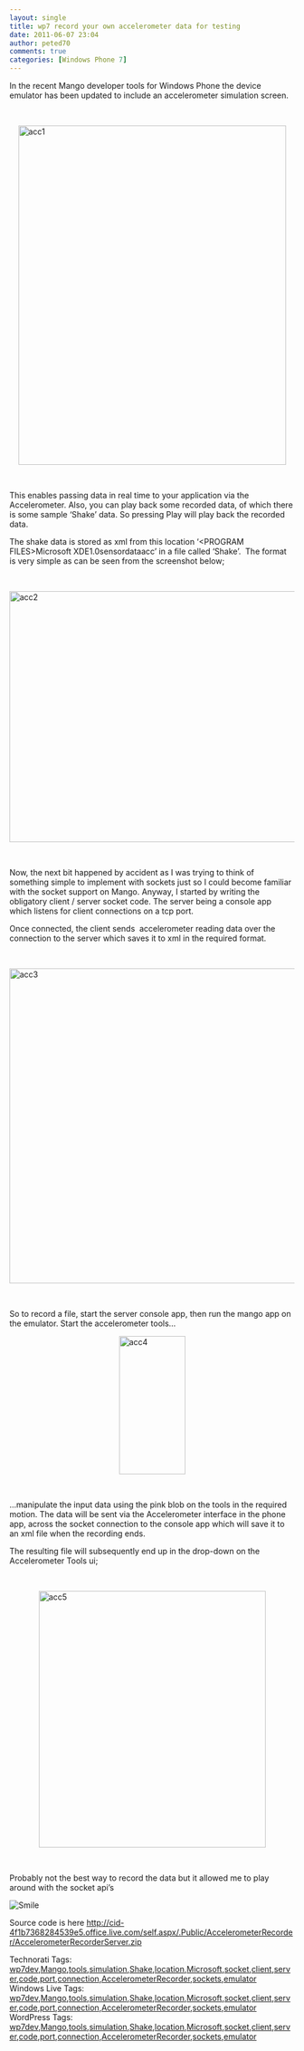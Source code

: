 ```yaml
---
layout: single
title: wp7 record your own accelerometer data for testing
date: 2011-06-07 23:04
author: peted70
comments: true
categories: [Windows Phone 7]
---
```

<p>In the recent Mango developer tools for Windows Phone the device emulator has been updated to include an accelerometer simulation screen. </p>  <p>&#160;</p>  <p><a href="http://peted.azurewebsites.net/wp-content/uploads/2011/06/acc1.png"><img style="background-image:none;padding-left:0;padding-right:0;display:block;float:none;margin-left:auto;margin-right:auto;padding-top:0;border-width:0;" title="acc1" border="0" alt="acc1" src="http://peted.azurewebsites.net/wp-content/uploads/2011/06/acc1_thumb.png" width="473" height="599" /></a></p>  <p>&#160;</p>  <p>This enables passing data in real time to your application via the Accelerometer. Also, you can play back some recorded data, of which there is some sample ‘Shake’ data. So pressing Play will play back the recorded data. </p>  <p>The shake data is stored as xml from this location ‘&lt;PROGRAM FILES&gt;Microsoft XDE1.0sensordataacc’ in a file called ‘Shake’.&#160; The format is very simple as can be seen from the screenshot below;</p>  <p>&#160;</p>  <p><a href="http://peted.azurewebsites.net/wp-content/uploads/2011/06/acc2.png"><img style="background-image:none;border-bottom:0;border-left:0;padding-left:0;padding-right:0;display:block;float:none;margin-left:auto;border-top:0;margin-right:auto;border-right:0;padding-top:0;" title="acc2" border="0" alt="acc2" src="http://peted.azurewebsites.net/wp-content/uploads/2011/06/acc2_thumb.png" width="515" height="443" /></a></p>  <p>&#160;</p>  <p>Now, the next bit happened by accident as I was trying to think of something simple to implement with sockets just so I could become familiar with the socket support on Mango. Anyway, I started by writing the obligatory client / server socket code. The server being a console app which listens for client connections on a tcp port. </p>  <p>Once connected, the client sends&#160; accelerometer reading data over the connection to the server which saves it to xml in the required format.</p>  <p>&#160;</p>  <p><a href="http://peted.azurewebsites.net/wp-content/uploads/2011/06/acc3.png"><img style="background-image:none;border-bottom:0;border-left:0;padding-left:0;padding-right:0;display:block;float:none;margin-left:auto;border-top:0;margin-right:auto;border-right:0;padding-top:0;" title="acc3" border="0" alt="acc3" src="http://peted.azurewebsites.net/wp-content/uploads/2011/06/acc3_thumb.png" width="666" height="556" /></a></p>  <p>&#160;</p>  <p>So to record a file, start the server console app, then run the mango app on the emulator. Start the accelerometer tools…</p>  <p><a href="http://peted.azurewebsites.net/wp-content/uploads/2011/06/acc4.png"><img style="background-image:none;border-bottom:0;border-left:0;padding-left:0;padding-right:0;display:block;float:none;margin-left:auto;border-top:0;margin-right:auto;border-right:0;padding-top:0;" title="acc4" border="0" alt="acc4" src="http://peted.azurewebsites.net/wp-content/uploads/2011/06/acc4_thumb.png" width="117" height="244" /></a></p>  <p>&#160;</p>  <p>…manipulate the input data using the pink blob on the tools in the required motion. The data will be sent via the Accelerometer interface in the phone app, across the socket connection to the console app which will save it to an xml file when the recording ends. </p>  <p>The resulting file will subsequently end up in the drop-down on the Accelerometer Tools ui;</p>  <p>&#160;</p>  <p><a href="http://peted.azurewebsites.net/wp-content/uploads/2011/06/acc5.png"><img style="background-image:none;padding-left:0;padding-right:0;display:block;float:none;margin-left:auto;margin-right:auto;padding-top:0;border-width:0;" title="acc5" border="0" alt="acc5" src="http://peted.azurewebsites.net/wp-content/uploads/2011/06/acc5_thumb.png" width="401" height="453" /></a></p>  <p>&#160;</p>    <p>Probably not the best way to record the data but it allowed me to play around with the socket api’s </p>  <p><img style="border-style:none;" class="wlEmoticon wlEmoticon-smile" alt="Smile" src="http://peted.azurewebsites.net/wp-content/uploads/2011/06/wlemoticon-smile.png" /></p>  <p>Source code is here <a title="http://cid-4f1b7368284539e5.office.live.com/self.aspx/.Public/AccelerometerRecorder/AccelerometerRecorderServer.zip" href="http://cid-4f1b7368284539e5.office.live.com/self.aspx/.Public/AccelerometerRecorder/AccelerometerRecorderServer.zip">http://cid-4f1b7368284539e5.office.live.com/self.aspx/.Public/AccelerometerRecorder/AccelerometerRecorderServer.zip</a></p>   Technorati Tags: <a href="http://technorati.com/tags/wp7dev" rel="tag">wp7dev</a>,<a href="http://technorati.com/tags/Mango" rel="tag">Mango</a>,<a href="http://technorati.com/tags/tools" rel="tag">tools</a>,<a href="http://technorati.com/tags/simulation" rel="tag">simulation</a>,<a href="http://technorati.com/tags/Shake" rel="tag">Shake</a>,<a href="http://technorati.com/tags/location" rel="tag">location</a>,<a href="http://technorati.com/tags/Microsoft" rel="tag">Microsoft</a>,<a href="http://technorati.com/tags/socket" rel="tag">socket</a>,<a href="http://technorati.com/tags/client" rel="tag">client</a>,<a href="http://technorati.com/tags/server" rel="tag">server</a>,<a href="http://technorati.com/tags/code" rel="tag">code</a>,<a href="http://technorati.com/tags/port" rel="tag">port</a>,<a href="http://technorati.com/tags/connection" rel="tag">connection</a>,<a href="http://technorati.com/tags/AccelerometerRecorder" rel="tag">AccelerometerRecorder</a>,<a href="http://technorati.com/tags/sockets" rel="tag">sockets</a>,<a href="http://technorati.com/tags/emulator" rel="tag">emulator</a>  <br />   Windows Live Tags: <a href="http://windows.live.com/connect/tag/wp7dev" rel="clubhouseTag">wp7dev</a>,<a href="http://windows.live.com/connect/tag/Mango" rel="clubhouseTag">Mango</a>,<a href="http://windows.live.com/connect/tag/tools" rel="clubhouseTag">tools</a>,<a href="http://windows.live.com/connect/tag/simulation" rel="clubhouseTag">simulation</a>,<a href="http://windows.live.com/connect/tag/Shake" rel="clubhouseTag">Shake</a>,<a href="http://windows.live.com/connect/tag/location" rel="clubhouseTag">location</a>,<a href="http://windows.live.com/connect/tag/Microsoft" rel="clubhouseTag">Microsoft</a>,<a href="http://windows.live.com/connect/tag/socket" rel="clubhouseTag">socket</a>,<a href="http://windows.live.com/connect/tag/client" rel="clubhouseTag">client</a>,<a href="http://windows.live.com/connect/tag/server" rel="clubhouseTag">server</a>,<a href="http://windows.live.com/connect/tag/code" rel="clubhouseTag">code</a>,<a href="http://windows.live.com/connect/tag/port" rel="clubhouseTag">port</a>,<a href="http://windows.live.com/connect/tag/connection" rel="clubhouseTag">connection</a>,<a href="http://windows.live.com/connect/tag/AccelerometerRecorder" rel="clubhouseTag">AccelerometerRecorder</a>,<a href="http://windows.live.com/connect/tag/sockets" rel="clubhouseTag">sockets</a>,<a href="http://windows.live.com/connect/tag/emulator" rel="clubhouseTag">emulator</a>  <br />     WordPress Tags: <a href="http://wordpress.com/tag/wp7dev" rel="Tag">wp7dev</a>,<a href="http://wordpress.com/tag/Mango" rel="Tag">Mango</a>,<a href="http://wordpress.com/tag/tools" rel="Tag">tools</a>,<a href="http://wordpress.com/tag/simulation" rel="Tag">simulation</a>,<a href="http://wordpress.com/tag/Shake" rel="Tag">Shake</a>,<a href="http://wordpress.com/tag/location" rel="Tag">location</a>,<a href="http://wordpress.com/tag/Microsoft" rel="Tag">Microsoft</a>,<a href="http://wordpress.com/tag/socket" rel="Tag">socket</a>,<a href="http://wordpress.com/tag/client" rel="Tag">client</a>,<a href="http://wordpress.com/tag/server" rel="Tag">server</a>,<a href="http://wordpress.com/tag/code" rel="Tag">code</a>,<a href="http://wordpress.com/tag/port" rel="Tag">port</a>,<a href="http://wordpress.com/tag/connection" rel="Tag">connection</a>,<a href="http://wordpress.com/tag/AccelerometerRecorder" rel="Tag">AccelerometerRecorder</a>,<a href="http://wordpress.com/tag/sockets" rel="Tag">sockets</a>,<a href="http://wordpress.com/tag/emulator" rel="Tag">emulator</a>

